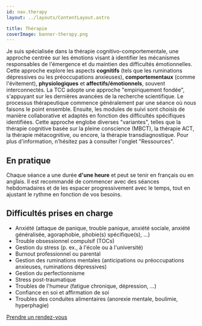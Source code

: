 ```yaml
---
id: nav.therapy
layout: ../layouts/ContentLayout.astro

title: Thérapie
coverImage: banner-therapy.png
---
```


Je suis spécialisée dans la thérapie cognitivo-comportementale, une approche centrée sur les émotions visant à
identifier les mécanismes responsables de l'émergence et du maintien des difficultés émotionnelles. Cette approche
explore les aspects **cognitifs** (tels que les ruminations dépressives ou les préoccupations anxieuses),
**comportementaux** (comme l'évitement), **physiologiques** et **affectifs/émotionnels**, souvent interconnectés.
La TCC adopte une approche "empiriquement fondée", s'appuyant sur les dernières avancées de la recherche scientifique.
Le processus thérapeutique commence généralement par une séance où nous faisons le point ensemble. Ensuite, les modules
de suivi sont choisis de manière collaborative et adaptés en fonction des difficultés spécifiques identifiées.
Cette approche englobe diverses "variantes", telles que la thérapie cognitive basée sur la pleine conscience (MBCT),
la thérapie ACT, la thérapie métacognitive, ou encore, la thérapie transdiagnostique. Pour plus d'information,
n'hésitez pas à consulter l'onglet "Ressources".

## En pratique
Chaque séance a une durée **d'une heure** et peut se tenir en français ou en anglais. Il est recommandé de commencer
avec des séances hebdomadaires et de les espacer progressivement avec le temps, tout en ajustant le rythme en fonction
de vos besoins.

## Difficultés prises en charge
- Anxiété (attaque de panique, trouble panique, anxiété sociale, anxiété généralisée, agoraphobie, phobie(s) spécifique(s), ...)
- Trouble obsessionnel compulsif (TOCs)
- Gestion du stress (p. ex., à l'école ou à l'université)
- Burnout professionnel ou parental
- Gestion des ruminations mentales (anticipations ou préoccupations anxieuses, ruminations dépressives)
- Gestion du perfectionnisme
- Stress post-traumatique
- Troubles de l'humeur (fatigue chronique, dépression, ...)
- Confiance en soi et affirmation de soi
- Troubles des conduites alimentaires (anorexie mentale, boulimie, hyperphagie)

[Prendre un rendez-vous](/rdv)
